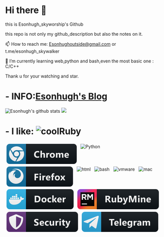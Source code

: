 # Hi there 👋


this is Esonhugh_skyworship's Github 


this repo is not only my github_description but also the notes on it.


📫 How to reach me: Esonhughoutside@gmail.com or t.me/esonhugh_skywalker


🌱 I’m currently learning web,python and bash,even the most basic one : C/C++


Thank u for your watching and star.

# - INFO:[Esonhugh's Blog](https://esonhugh.me/tabs/about)

![Esonhugh's github stats](https://github-readme-stats.vercel.app/api?username=esonhugh&show_icons=true&theme=tokyonight&count_private=true)
<img src="https://github-readme-stats.vercel.app/api/top-langs/?username=esonhugh&layout=compact" width=415px>

# - I like: <img src="https://upload.wikimedia.org/wikipedia/commons/7/73/Ruby_logo.svg" width=20px alt="coolRuby"></img>

<p align="left">
  <!-- For more icons please follow  https://github.com/MikeCodesDotNET/ColoredBadges -->
  <img src="https://github.com/MikeCodesDotNET/ColoredBadges/blob/master/svg/dev/misc/chrome.svg" alt"Chrome"  style="vertical-align:top; margin:4px">
  <img src="https://raw.githubusercontent.com/Quadrified/Quadrified/master/assets/svg/dev/languages/python.svg" alt="Python" style="vertical-align:top; margin:4px">
  <img src="https://github.com/MikeCodesDotNET/ColoredBadges/blob/master/svg/dev/misc/firefox.svg" alt="firefox" style="vertical-align:top; margin:4px">
  <img src="https://github.com/Quadrified/Quadrified/blob/master/assets/svg/dev/languages/html.svg" alt="html" style="vertical-align:top; margin:4px">
  <img src="https://github.com/Quadrified/Quadrified/blob/master/assets/svg/dev/tools/bash.svg" alt="bash" style="vertical-align:top; margin:4px">
  <img src="https://github.com/Quadrified/Quadrified/blob/master/assets/svg/dev/tools/vmware.svg" alt="vmware" style="vertical-align:top; margin:4px">
  <img src="https://github.com/Quadrified/Quadrified/blob/master/assets/svg/devices/mac.svg" alt="mac" style="vertical-align:top; margin:4px">
  <img src="https://github.com/MikeCodesDotNET/ColoredBadges/blob/master/svg/dev/tools/docker.svg" alt="docker" style="vertical-align:top; margin:4px">
  <img src="https://github.com/MikeCodesDotNET/ColoredBadges/blob/master/svg/dev/tools/jetbrains_rubymine.svg" alt="rubymine" style="vertical-align:top;margin:4px">
  <img src="https://raw.githubusercontent.com/MikeCodesDotNET/ColoredBadges/master/svg/dev/misc/security.svg" alt="security" style="vertical-align:top;margin:4px">
  <img src="https://raw.githubusercontent.com/MikeCodesDotNET/ColoredBadges/master/svg/social/telegram.svg" alt="telegram" style="vertical-align:top;margin:4px">
</p>
<!--
**Esonhugh/Esonhugh** is a ✨ _special_ ✨ repository because its `README.md` (this file) appears on your GitHub profile.
Here are some ideas to get you started:
- 🔭 I’m currently working on ...
- 🌱 I’m currently learning ...
- 👯 I’m looking to collaborate on ...
- 🤔 I’m looking for help with ...
- 💬 Ask me about ...
- 📫 How to reach me: ...
- 😄 Pronouns: ...
- ⚡ Fun fact: ...
-->
